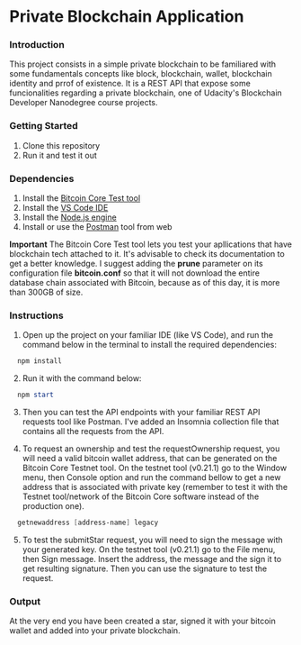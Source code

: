 # Private Blockchain Application

### Introduction

This project consists in a simple private blockchain to be familiared with some fundamentals concepts like block, blockchain, wallet, blockchain identity and prrof of existence. It is a REST API that expose some funcionalities regarding a private blockchain, one of Udacity's Blockchain Developer Nanodegree course projects.

### Getting Started

1. Clone this repository
2. Run it and test it out

### Dependencies

1. Install the [Bitcoin Core Test tool](https://bitcoin.org/en/full-node)
2. Install the [VS Code IDE](https://code.visualstudio.com/)
3. Install the [Node.js engine](https://nodejs.org/en/)
4. Install or use the [Postman](https://www.postman.com/) tool from web

**Important** The Bitcoin Core Test tool lets you test your apllications that have blockchain tech attached to it. It's advisable to check its documentation to get a better knowledge. I suggest adding the **prune** parameter on its configuration file **bitcoin.conf** so that it will not download the entire database chain associated with Bitcoin, because as of this day, it is more than 300GB of size.

### Instructions

1. Open up the project on your familiar IDE (like VS Code), and run the command below in the terminal to install the required dependencies:

```powershell
  npm install
```

2. Run it with the command below:

```powershell
  npm start
```

3. Then you can test the API endpoints with your familiar REST API requests tool like Postman. I've added an Insomnia collection file that contains all the requests from the API.

4. To request an ownership and test the requestOwnership request, you will need a valid bitcoin wallet address, that can be generated on the Bitcoin Core Testnet tool. On the testnet tool (v0.21.1) go to the Window menu, then Console option and run the command bellow to get a new address that is associated with private key (remember to test it with the Testnet tool/network of the Bitcoin Core software instead of the production one).

```powershell
  getnewaddress [address-name] legacy
```

5. To test the submitStar request, you will need to sign the message with your generated key. On the testnet tool (v0.21.1) go to the File menu, then Sign message. Insert the address, the message and the sign it to get resulting signature. Then you can use the signature to test the request.

### Output

At the very end you have been created a star, signed it with your bitcoin wallet and added into your private blockchain.

